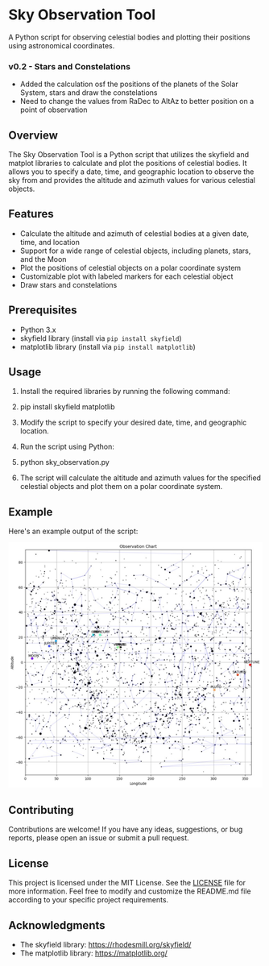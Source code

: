 # Sky Observation Tool

A Python script for observing celestial bodies and plotting their positions using astronomical coordinates.

### v0.2 - Stars and Constelations

- Added the calculation osf the positions of the planets of the Solar System, stars and draw the constelations
- Need to change the values from RaDec to AltAz to better position on a point of observation

## Overview

The Sky Observation Tool is a Python script that utilizes the skyfield and matplot libraries to calculate and plot the positions of celestial bodies. It allows you to specify a date, time, and geographic location to observe the sky from and provides the altitude and azimuth values for various celestial objects.

## Features

- Calculate the altitude and azimuth of celestial bodies at a given date, time, and location
- Support for a wide range of celestial objects, including planets, stars, and the Moon
- Plot the positions of celestial objects on a polar coordinate system
- Customizable plot with labeled markers for each celestial object
- Draw stars and constelations

## Prerequisites

- Python 3.x
- skyfield library (install via `pip install skyfield`)
- matplotlib library (install via `pip install matplotlib`)

## Usage

1. Install the required libraries by running the following command:

2. pip install skyfield matplotlib

3. Modify the script to specify your desired date, time, and geographic location.

4. Run the script using Python:

5. python sky_observation.py

6. The script will calculate the altitude and azimuth values for the specified celestial objects and plot them on a polar coordinate system.

## Example

Here's an example output of the script:

![Sky Observation](sky_observation.png)

## Contributing

Contributions are welcome! If you have any ideas, suggestions, or bug reports, please open an issue or submit a pull request.

## License

This project is licensed under the MIT License. See the [LICENSE](LICENSE) file for more information.
Feel free to modify and customize the README.md file according to your specific project requirements.

## Acknowledgments
- The skyfield library: https://rhodesmill.org/skyfield/
- The matplotlib library: https://matplotlib.org/